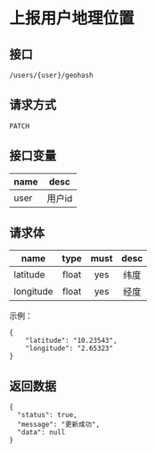 # 上报用户地理位置

## 接口
```
/users/{user}/geohash
```

## 请求方式
```
PATCH
```

## 接口变量
| name     | desc     |
|----------|:--------:|
| user     | 用户id   |

## 请求体
| name     | type     | must     | desc     |
|----------|:--------:|:--------:|:--------:|
| latitude | float    | yes      | 纬度      |
| longitude| float    | yes      | 经度      |

示例：
```json5
{
    "latitude": "10.23543",
    "longitude": "2.65323"
}
```

## 返回数据
```json5
{
  "status": true,
  "message": "更新成功",
  "data": null
}
```